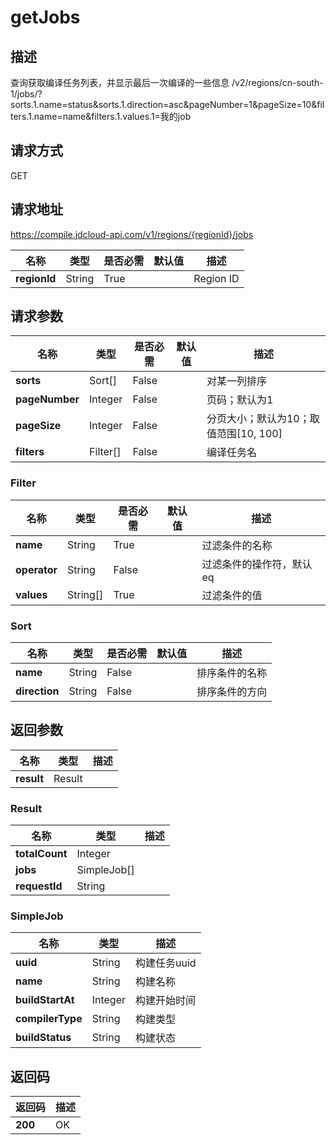 # getJobs


## 描述
查询获取编译任务列表，并显示最后一次编译的一些信息
/v2/regions/cn-south-1/jobs/?sorts.1.name=status&sorts.1.direction=asc&pageNumber=1&pageSize=10&filters.1.name=name&filters.1.values.1=我的job


## 请求方式
GET

## 请求地址
https://compile.jdcloud-api.com/v1/regions/{regionId}/jobs

|名称|类型|是否必需|默认值|描述|
|---|---|---|---|---|
|**regionId**|String|True| |Region ID|

## 请求参数
|名称|类型|是否必需|默认值|描述|
|---|---|---|---|---|
|**sorts**|Sort[]|False| |对某一列排序|
|**pageNumber**|Integer|False| |页码；默认为1|
|**pageSize**|Integer|False| |分页大小；默认为10；取值范围[10, 100]|
|**filters**|Filter[]|False| |编译任务名|

### Filter
|名称|类型|是否必需|默认值|描述|
|---|---|---|---|---|
|**name**|String|True| |过滤条件的名称|
|**operator**|String|False| |过滤条件的操作符，默认eq|
|**values**|String[]|True| |过滤条件的值|
### Sort
|名称|类型|是否必需|默认值|描述|
|---|---|---|---|---|
|**name**|String|False| |排序条件的名称|
|**direction**|String|False| |排序条件的方向|

## 返回参数
|名称|类型|描述|
|---|---|---|
|**result**|Result| |

### Result
|名称|类型|描述|
|---|---|---|
|**totalCount**|Integer| |
|**jobs**|SimpleJob[]| |
|**requestId**|String| |
### SimpleJob
|名称|类型|描述|
|---|---|---|
|**uuid**|String|构建任务uuid|
|**name**|String|构建名称|
|**buildStartAt**|Integer|构建开始时间|
|**compilerType**|String|构建类型|
|**buildStatus**|String|构建状态|

## 返回码
|返回码|描述|
|---|---|
|**200**|OK|
